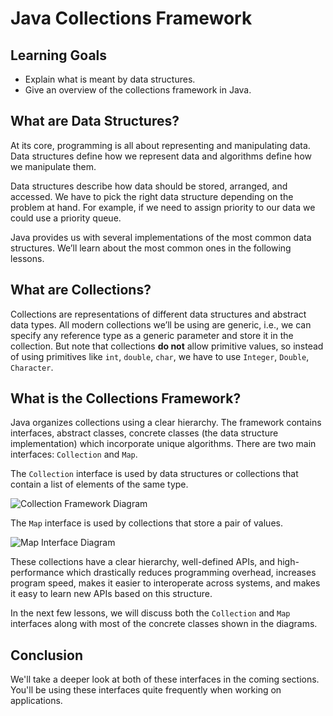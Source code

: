# Java Collections Framework

## Learning Goals

- Explain what is meant by data structures.
- Give an overview of the collections framework in Java.

## What are Data Structures?

At its core, programming is all about representing and manipulating data. Data
structures define how we represent data and algorithms define how we manipulate
them.

Data structures describe how data should be stored, arranged, and accessed. We
have to pick the right data structure depending on the problem at hand. For
example, if we need to assign priority to our data we could use a priority
queue.

Java provides us with several implementations of the most common data
structures. We’ll learn about the most common ones in the following lessons.

## What are Collections?

Collections are representations of different data structures and abstract data
types. All modern collections we’ll be using are generic, i.e., we can specify
any reference type as a generic parameter and store it in the collection. But
note that collections **do not** allow primitive values, so instead of using
primitives like `int`, `double`, `char`, we have to use `Integer`, `Double`,
`Character`.

## What is the Collections Framework?

Java organizes collections using a clear hierarchy. The framework contains
interfaces, abstract classes, concrete classes (the data structure
implementation) which incorporate unique algorithms. There are two main
interfaces: `Collection` and `Map`.

The `Collection` interface is used by data structures or collections that
contain a list of elements of the same type.

![Collection Framework Diagram](https://curriculum-content.s3.amazonaws.com/java-mod-4/Collection-Framework-Diagram.png)

The `Map` interface is used by collections that store a pair of values.

![Map Interface Diagram](https://curriculum-content.s3.amazonaws.com/java-mod-4/Map-Interface-Diagram.png)

These collections have a clear hierarchy, well-defined APIs, and
high-performance which drastically reduces programming overhead, increases
program speed, makes it easier to interoperate across systems, and makes it easy
to learn new APIs based on this structure.

In the next few lessons, we will discuss both the `Collection` and `Map`
interfaces along with most of the concrete classes shown in the diagrams.

## Conclusion

We'll take a deeper look at both of these interfaces in the coming sections.
You'll be using these interfaces quite frequently when working on applications.
